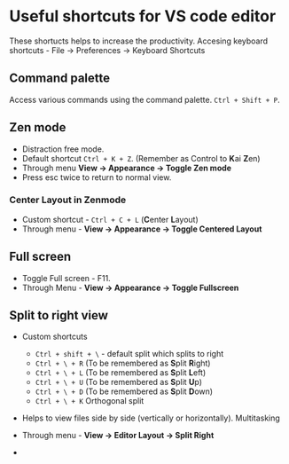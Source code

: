 # Useful shortcuts for VS code editor
These shortucts helps to increase the productivity.
Accesing keyboard shortcuts - File -> Preferences -> Keyboard Shortcuts

## Command palette
Access various commands using the command palette.
`Ctrl + Shift + P`. 

## Zen mode
- Distraction free mode.
- Default shortcut  `Ctrl + K + Z`. (Remember as Control to **K**ai **Z**en)
- Through menu **View -> Appearance -> Toggle Zen mode**
- Press esc twice to return to normal view.

### Center Layout in Zenmode
- Custom shortcut - `Ctrl + C + L` (**C**enter **L**ayout)
- Through menu - **View -> Appearance -> Toggle Centered Layout**

## Full screen
- Toggle Full screen - F11.
- Through Menu - **View -> Appearance -> Toggle Fullscreen**

## Split to right view
- Custom shortcuts 
  - `Ctrl + shift + \` - default split which splits to right
  - `Ctrl + \ + R` (To be remembered as **S**plit **R**ight)
  - `Ctrl + \ + L` (To be remembered as **S**plit **L**eft)
  - `Ctrl + \ + U` (To be remembered as **S**plit **U**p)
  - `Ctrl + \ + D` (To be remembered as **S**plit **D**own)
  - `Ctrl + \ + K` Orthogonal split

- Helps to view files side by side (vertically or horizontally). Multitasking
- Through menu - **View -> Editor Layout -> Split Right**
- 
